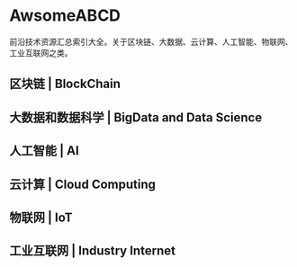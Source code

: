 # AwsomeABCD
前沿技术资源汇总索引大全。关于区块链、大数据、云计算、人工智能、物联网、工业互联网之类。


## 区块链 | BlockChain



## 大数据和数据科学 | BigData and Data Science

## 人工智能 | AI

## 云计算 | Cloud Computing

## 物联网 | IoT

## 工业互联网 | Industry Internet

